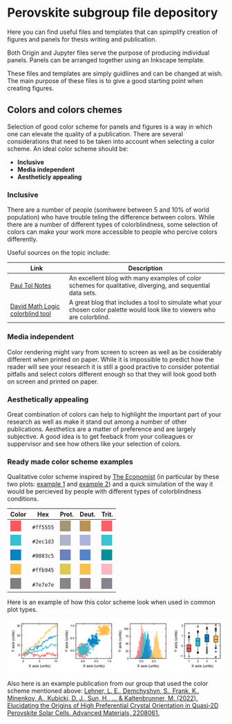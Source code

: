 # Perovskite subgroup file depository

Here you can find useful files and templates that can spimplify creation of figures and panels for thesis writing and publication. 

Both Origin and Jupyter files serve the purpose of producing individual panels. Panels can be arranged together using an Inkscape template. 

These files and templates are simply guidlines and can be changed at wish. The main purpose of these files is to give a good starting point when creating figures. 

## Colors and colors chemes 

Selection of good color scheme for panels and figures is a way in which one can elevate the quality of a publication. There are several considerations that need to be taken into account when selecting a color scheme. An ideal color scheme should be: 
* **Inclusive** 
* **Media independent** 
* **Aestheticly appealing**  

### Inclusive 

There are a number of people (somhwere between 5 and 10% of world population) who have trouble teling the difference between colors. While there are a number of different types of colorblindness, some selection of colors can make your work more accessible to people who percive colors differently. 

Useful sources on the topic include:

| Link  | Description |
| ------------- | ------------- |
| [Paul Tol Notes](https://personal.sron.nl/~pault/)  |   An excellent blog with many examples of color schemes for qualitative, diverging, and sequential data sets.  |
| [David Math Logic colorblind tool](https://davidmathlogic.com/colorblind/)  | A great blog that includes a tool to simulate what your chosen color palette would look like to viewers who are colorblind. |


### Media independent 

Color rendering might vary from screen to screen as well as be cosiderably different when printed on paper. While it is impossible to predict how the reader will see your research it is still a good practive to consider potential pitfalls and select colors different enough so that they will look good both on screen and printed on paper. 

### Aesthetically appealing

Great combination of colors can help to highlight the important part of your research as well as make it stand out among a number of other publications. Aesthetics are a matter of preference and are largely subjective. A good idea is to get feeback from your colleagues or suppervisor and see how others like your selection of colors. 

### Ready made color scheme examples

Qualitative color scheme inspired by [The Economist](https://www.economist.com/graphic-detail) (in particular by these two plots: [example 1](https://www.economist.com/graphic-detail/2021/08/05/russia-and-kenya-take-the-podium-in-the-athletics-doping-contest) and [example 2](https://www.economist.com/graphic-detail/2021/05/28/english-clubs-are-dominating-european-football-once-again)) and a quick simulation of the way it would be percieved by people with different types of colorblindness conditions. 

| Color                                                            | Hex       | Prot. | Deut. | Trit. |
| ---------------------------------------------------------------- | --------- | ------| ------| ----- |
| ![#ff5555](https://github.com/stepan-demchyshyn/perovskite_subgroup/blob/main/pics/color_squares/ff5555.png?raw=true)  | `#ff5555` | ![#a19671](https://github.com/stepan-demchyshyn/perovskite_subgroup/blob/main/pics/color_squares/a19671.png?raw=true)|![#b79052](https://github.com/stepan-demchyshyn/perovskite_subgroup/blob/main/pics/color_squares/b79052.png?raw=true)|![#ff5d62](https://github.com/stepan-demchyshyn/perovskite_subgroup/blob/main/pics/color_squares/ff5d62.png?raw=true)|
| ![#2ec1d3](https://github.com/stepan-demchyshyn/perovskite_subgroup/blob/main/pics/color_squares/2ec1d3.png?raw=true)  | `#2ec1d3` | ![#afb2ca](https://github.com/stepan-demchyshyn/perovskite_subgroup/blob/main/pics/color_squares/afb2ca.png?raw=true)|![#aeb0dc](https://github.com/stepan-demchyshyn/perovskite_subgroup/blob/main/pics/color_squares/aeb0dc.png?raw=true)|![#36c4d3](https://github.com/stepan-demchyshyn/perovskite_subgroup/blob/main/pics/color_squares/36c4d3.png?raw=true)|
| ![#0083c5](https://github.com/stepan-demchyshyn/perovskite_subgroup/blob/main/pics/color_squares/0083c5.png?raw=true)  | `#0083c5` | ![#6a81c1](https://github.com/stepan-demchyshyn/perovskite_subgroup/blob/main/pics/color_squares/6a81c1.png?raw=true)|![#5483ca](https://github.com/stepan-demchyshyn/perovskite_subgroup/blob/main/pics/color_squares/5483ca.png?raw=true)|![#008f99](https://github.com/stepan-demchyshyn/perovskite_subgroup/blob/main/pics/color_squares/008f99.png?raw=true)|
| ![#ffb945](https://github.com/stepan-demchyshyn/perovskite_subgroup/blob/main/pics/color_squares/ffb945.png?raw=true)  | `#ffb945` | ![#dfc952](https://github.com/stepan-demchyshyn/perovskite_subgroup/blob/main/pics/color_squares/dfc952.png?raw=true)|![#f8bf4d](https://github.com/stepan-demchyshyn/perovskite_subgroup/blob/main/pics/color_squares/f8bf4d.png?raw=true)|![#ffb5bf](https://github.com/stepan-demchyshyn/perovskite_subgroup/blob/main/pics/color_squares/ffb5bf.png?raw=true)|
| ![#7e7e7e](https://github.com/stepan-demchyshyn/perovskite_subgroup/blob/main/pics/color_squares/7e7e7e.png?raw=true)  | `#7e7e7e` | ![#868484](https://github.com/stepan-demchyshyn/perovskite_subgroup/blob/main/pics/color_squares/868484.png?raw=true)|![#908085](https://github.com/stepan-demchyshyn/perovskite_subgroup/blob/main/pics/color_squares/908085.png?raw=true)|![#86838c](https://github.com/stepan-demchyshyn/perovskite_subgroup/blob/main/pics/color_squares/86838c.png?raw=true)|

Here is an example of how this color scheme look when used in common plot types. 

![the_economist_example_plot](https://github.com/stepan-demchyshyn/perovskite_subgroup/blob/main/pics/the_economist_example.png?raw=true)

Also here is an example publication from our group that used the color scheme mentioned above: [Lehner, L. E., Demchyshyn, S., Frank, K., Minenkov, A., Kubicki, D. J., Sun, H., ... & Kaltenbrunner, M. (2022). Elucidating the Origins of High Preferential Crystal Orientation in Quasi‐2D Perovskite Solar Cells. Advanced Materials, 2208061.](https://onlinelibrary.wiley.com/doi/abs/10.1002/adma.202208061)
